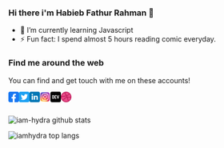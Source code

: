 ### Hi there i'm Habieb Fathur Rahman 👋

- 🌱 I’m currently learning Javascript
- ⚡ Fun fact: I spend almost 5 hours reading comic everyday.

### Find me around the web 
You can find and get touch with me on these accounts!

<a title="Facebook" href="https://facebook.com/habieb.fathur">
  <img align="left" alt="Wahid Ari Twitter" width="21px" src="https://raw.githubusercontent.com/wahidari/wahidari/master/icons/facebook.png" />
</a>

<a title="Twitter" href="https://twitter.com/#">
  <img align="left" alt="Wahid Ari Twitter" width="21px" src="https://raw.githubusercontent.com/wahidari/wahidari/master/icons/twitter.png" />
</a>

<a title="Linkedin" href="https://www.linkedin.com/in/habieb-fathur-rahman-85432617b/">
  <img align="left" alt="Wahid Ari Linkdin" width="21px" src="https://raw.githubusercontent.com/wahidari/wahidari/master/icons/linkedin.png" />
</a>

<a title="Instagram" href="https://instagram.com/iam.hydraa">
  <img align="left" alt="Wahid Ari " width="21px" src="https://raw.githubusercontent.com/wahidari/wahidari/master/icons/instagram.png" />
</a>

<a title="Dev" href="https://dev.to/iamhydra">
  <img align="left" alt="Wahid Ari DEV" width="21px" src="https://raw.githubusercontent.com/wahidari/wahidari/master/icons/dev.png" />
</a>

<a title="Dribble" href="https://dribbble.com/CHydra13">
  <img align="left" alt="Wahid Ari Dribble" width="21px" src="https://raw.githubusercontent.com/wahidari/wahidari/master/icons/drible.png" />
</a>
<br><br>

![iam-hydra github stats](https://github-readme-stats.vercel.app/api?username=iam-hydra&hide_border=true&title_color=0c0c0d&text_color=141414&icon_color=000&show_icons=true)

![iamhydra top langs](https://github-readme-stats.vercel.app/api/top-langs/?username=iam-hydra&hide_border=true&title_color=0c0c0d&text_color=151515&icon_color=000&show_icons=true&hide_borders=true&layout=compact&langs_count=10&hide=html,css)
